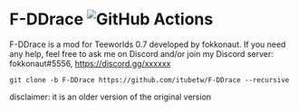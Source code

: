 F-DDrace ![GitHub Actions](https://github.com/fokkonaut/F-DDrace/workflows/Build/badge.svg)
=========

F-DDrace is a mod for Teeworlds 0.7 developed by fokkonaut.
If you need any help, feel free to ask me on Discord and/or join my Discord server: fokkonaut#5556, https://discord.gg/xxxxxx

	git clone -b F-DDrace https://github.com/itubetw/F-DDrace --recursive


disclaimer: it is an older version of the original version
